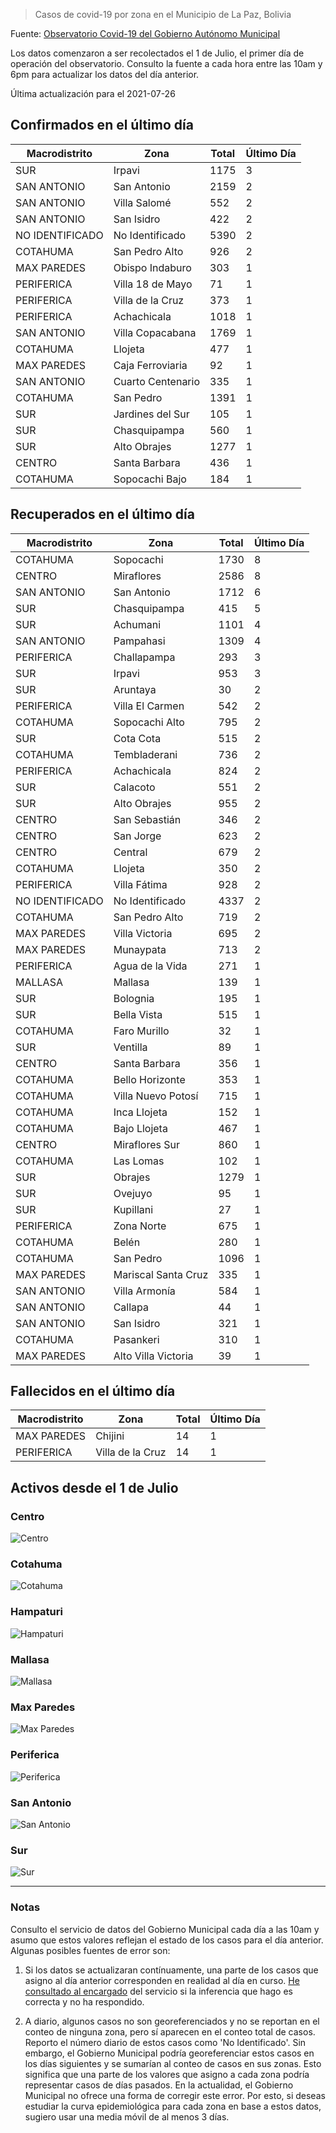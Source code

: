 > Casos de covid-19 por zona en el Municipio de La Paz, Bolivia

Fuente: [Observatorio Covid-19 del Gobierno Autónomo Municipal](http://observatoriocovid19.lapaz.bo/observatorio/index.php/datos-abiertos-covid)

Los datos comenzaron a ser recolectados el 1 de Julio, el primer día de operación del observatorio. Consulto la fuente a cada hora entre las 10am y 6pm para actualizar los datos del día anterior.

Última actualización para el 2021-07-26

## Confirmados en el último día

| Macrodistrito   | Zona              |   Total |   Último Día |
|-----------------|-------------------|---------|--------------|
| SUR             | Irpavi            |    1175 |            3 |
| SAN ANTONIO     | San Antonio       |    2159 |            2 |
| SAN ANTONIO     | Villa Salomé      |     552 |            2 |
| SAN ANTONIO     | San Isidro        |     422 |            2 |
| NO IDENTIFICADO | No Identificado   |    5390 |            2 |
| COTAHUMA        | San Pedro Alto    |     926 |            2 |
| MAX PAREDES     | Obispo Indaburo   |     303 |            1 |
| PERIFERICA      | Villa 18 de Mayo  |      71 |            1 |
| PERIFERICA      | Villa de la Cruz  |     373 |            1 |
| PERIFERICA      | Achachicala       |    1018 |            1 |
| SAN ANTONIO     | Villa Copacabana  |    1769 |            1 |
| COTAHUMA        | Llojeta           |     477 |            1 |
| MAX PAREDES     | Caja Ferroviaria  |      92 |            1 |
| SAN ANTONIO     | Cuarto Centenario |     335 |            1 |
| COTAHUMA        | San Pedro         |    1391 |            1 |
| SUR             | Jardines del Sur  |     105 |            1 |
| SUR             | Chasquipampa      |     560 |            1 |
| SUR             | Alto Obrajes      |    1277 |            1 |
| CENTRO          | Santa Barbara     |     436 |            1 |
| COTAHUMA        | Sopocachi Bajo    |     184 |            1 |

## Recuperados en el último día

| Macrodistrito   | Zona                |   Total |   Último Día |
|-----------------|---------------------|---------|--------------|
| COTAHUMA        | Sopocachi           |    1730 |            8 |
| CENTRO          | Miraflores          |    2586 |            8 |
| SAN ANTONIO     | San Antonio         |    1712 |            6 |
| SUR             | Chasquipampa        |     415 |            5 |
| SUR             | Achumani            |    1101 |            4 |
| SAN ANTONIO     | Pampahasi           |    1309 |            4 |
| PERIFERICA      | Challapampa         |     293 |            3 |
| SUR             | Irpavi              |     953 |            3 |
| SUR             | Aruntaya            |      30 |            2 |
| PERIFERICA      | Villa El Carmen     |     542 |            2 |
| COTAHUMA        | Sopocachi Alto      |     795 |            2 |
| SUR             | Cota Cota           |     515 |            2 |
| COTAHUMA        | Tembladerani        |     736 |            2 |
| PERIFERICA      | Achachicala         |     824 |            2 |
| SUR             | Calacoto            |     551 |            2 |
| SUR             | Alto Obrajes        |     955 |            2 |
| CENTRO          | San Sebastián       |     346 |            2 |
| CENTRO          | San Jorge           |     623 |            2 |
| CENTRO          | Central             |     679 |            2 |
| COTAHUMA        | Llojeta             |     350 |            2 |
| PERIFERICA      | Villa Fátima        |     928 |            2 |
| NO IDENTIFICADO | No Identificado     |    4337 |            2 |
| COTAHUMA        | San Pedro Alto      |     719 |            2 |
| MAX PAREDES     | Villa Victoria      |     695 |            2 |
| MAX PAREDES     | Munaypata           |     713 |            2 |
| PERIFERICA      | Agua de la Vida     |     271 |            1 |
| MALLASA         | Mallasa             |     139 |            1 |
| SUR             | Bolognia            |     195 |            1 |
| SUR             | Bella Vista         |     515 |            1 |
| COTAHUMA        | Faro Murillo        |      32 |            1 |
| SUR             | Ventilla            |      89 |            1 |
| CENTRO          | Santa Barbara       |     356 |            1 |
| COTAHUMA        | Bello Horizonte     |     353 |            1 |
| COTAHUMA        | Villa Nuevo Potosí  |     715 |            1 |
| COTAHUMA        | Inca Llojeta        |     152 |            1 |
| COTAHUMA        | Bajo Llojeta        |     467 |            1 |
| CENTRO          | Miraflores Sur      |     860 |            1 |
| COTAHUMA        | Las Lomas           |     102 |            1 |
| SUR             | Obrajes             |    1279 |            1 |
| SUR             | Ovejuyo             |      95 |            1 |
| SUR             | Kupillani           |      27 |            1 |
| PERIFERICA      | Zona Norte          |     675 |            1 |
| COTAHUMA        | Belén               |     280 |            1 |
| COTAHUMA        | San Pedro           |    1096 |            1 |
| MAX PAREDES     | Mariscal Santa Cruz |     335 |            1 |
| SAN ANTONIO     | Villa Armonía       |     584 |            1 |
| SAN ANTONIO     | Callapa             |      44 |            1 |
| SAN ANTONIO     | San Isidro          |     321 |            1 |
| COTAHUMA        | Pasankeri           |     310 |            1 |
| MAX PAREDES     | Alto Villa Victoria |      39 |            1 |

## Fallecidos en el último día

| Macrodistrito   | Zona             |   Total |   Último Día |
|-----------------|------------------|---------|--------------|
| MAX PAREDES     | Chijini          |      14 |            1 |
| PERIFERICA      | Villa de la Cruz |      14 |            1 |

## Activos desde el 1 de Julio

### Centro

![Centro](plots/activos_centro.png)

### Cotahuma

![Cotahuma](plots/activos_cotahuma.png)

### Hampaturi

![Hampaturi](plots/activos_hampaturi.png)

### Mallasa

![Mallasa](plots/activos_mallasa.png)

### Max Paredes

![Max Paredes](plots/activos_max_paredes.png)

### Periferica

![Periferica](plots/activos_periferica.png)

### San Antonio

![San Antonio](plots/activos_san_antonio.png)

### Sur

![Sur](plots/activos_sur.png)

---

### Notas

Consulto el servicio de datos del Gobierno Municipal cada día a las 10am y asumo que estos valores reflejan el estado de los casos para el día anterior. Algunas posibles fuentes de error son:

1. Si los datos se actualizaran contínuamente, una parte de los casos que asigno al día anterior corresponden en realidad al día en curso. [He consultado al encargado](https://twitter.com/mauforonda/status/1278727234765959168) del servicio si la inferencia que hago es correcta y no ha respondido.

2. A diario, algunos casos no son georeferenciados y no se reportan en el conteo de ninguna zona, pero sí aparecen en el conteo total de casos. Reporto el número diario de estos casos como 'No Identificado'.  Sin embargo, el Gobierno Municipal podría georeferenciar estos casos en los días siguientes y se sumarían al conteo de casos en sus zonas. Esto significa que una parte de los valores que asigno a cada zona podría representar casos de días pasados. En la actualidad, el Gobierno Municipal no ofrece una forma de corregir este error. Por esto, si deseas estudiar la curva epidemiológica para cada zona en base a estos datos, sugiero usar una media móvil de al menos 3 días.